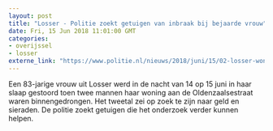 ```yaml
---
layout: post
title: "Losser - Politie zoekt getuigen van inbraak bij bejaarde vrouw"
date: Fri, 15 Jun 2018 11:01:00 GMT
categories: 
- overijssel 
- losser 
externe_link: "https://www.politie.nl/nieuws/2018/juni/15/02-losser-woninginbraak.html"
---
```


Een 83-jarige vrouw uit Losser werd in de nacht van 14 op 15 juni in haar slaap gestoord toen twee mannen haar woning aan de Oldenzaalsestraat waren binnengedrongen. Het tweetal zei op zoek te zijn naar geld en sieraden. De politie zoekt getuigen die het onderzoek verder kunnen helpen.
